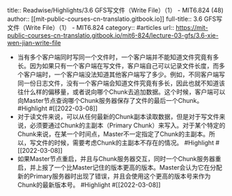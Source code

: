title:: Readwise/Highlights/3.6 GFS写文件（Write File）（1） - MIT6.824 (48)
author:: [[mit-public-courses-cn-translatio.gitbook.io]]
full-title:: 3.6 GFS写文件（Write File）（1） - MIT6.824
category:: #articles
url:: https://mit-public-courses-cn-translatio.gitbook.io/mit6-824/lecture-03-gfs/3.6-xie-wen-jian-write-file

- 当有多个客户端同时写同一个文件时，一个客户端并不能知道文件究竟有多长。因为如果只有一个客户端在写文件，客户端自己可以记录文件长度，而多个客户端时，一个客户端没法知道其他客户端写了多少。例如，不同客户端写同一份日志文件，没有一个客户端会知道文件究竟有多长，因此也就不知道该往什么样的偏移量，或者说向哪个Chunk去追加数据。这个时候，客户端可以向Master节点查询哪个Chunk服务器保存了文件的最后一个Chunk。 #Highlight #[[2022-03-08]]
- 对于读文件来说，可以从任何最新的Chunk副本读取数据，但是对于写文件来说，必须要通过Chunk的主副本（Primary Chunk）来写入。对于某个特定的Chunk来说，在某一个时间点，Master不一定指定了Chunk的主副本。所以，写文件的时候，需要考虑Chunk的主副本不存在的情况。 #Highlight #[[2022-03-08]]
- 如果Master节点重启，并且与Chunk服务器交互，同时一个Chunk服务器重启，并上报了一个比Master记住的版本更高的版本。Master会认为它在分配新的Primary服务器时出现了错误，并且会使用这个更高的版本号来作为Chunk的最新版本号。 #Highlight #[[2022-03-08]]